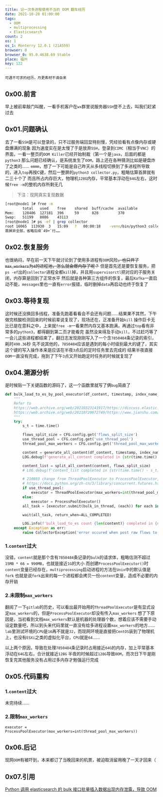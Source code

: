 ```yaml
---
title: 记一次多进程使用不当的 OOM 翻车经历
date: 2021-10-28 01:00:00
tags:
  - OOM
  - multiprocessing
  - Elasticsearch
count: 2
os: 1
os_1: Monterry 12.0.1 (21A559)
browser: 0
browser_0: 95.0.4638.69 Stable
place: 福州
key: 122
---
```

    可遇不可求的经历，月更素材不请自来
<!-- more -->
## 0x00.前言
早上被前辈敲门叫醒，一看手机客户在`wx`群里说服务器`SSH`登不上去，叫我们赶紧过去

## 0x01.问题确认
去了一看`SSH`是可以登录的，只不过服务端回显特别慢，凭经验看有点像内存或硬盘爆满的现象
因为速度实在是太慢了于是放弃`SSH`，登录到`CIMC`（相当于`VNC`）的界面，一看一整页的`OOM Killer`已经开始制裁（第一个是`java`，后面的都是`python3`
那么问题已经确认，是系统发生了`OOM`，路上还在各种猜测比如是硬盘炸了之类的……
`emmm`，想了一下可能是自己昨天从多线程切换到了多进程所导致的，进入`top`再按<kbd>C</kbd>键，然后一整屏的`python3 collector.py`，粗略估算首屏就有二三十个了
而且所占内存巨大，物理机`128G`内存，平常基本浮动在`64G`左右，这时候`free -m`的整机内存所剩无几
> 下注：现网真实复现数据

``` bash
[root@node1 ]# free -m
        total   used    free    shared  buff/cache  available
Mem:    128406  127181  396     59      828         370
Swap:   51199   8086    43113
[root@node1 ]# ps -ef | grep collector
root 16065  113930  3   15:09   ?   00:00:18    -venv/bin/python3 collector.py
首屏非全部，省略后续`49+`行……
```
## 0x02.恢复服务
也很纳闷，早在前一天下午就讨论到了使用多进程有`OOM`风险~~，也只开了`max_workers`为`4`的进程池，怎么就会爆内存了呢？~~
但是首先还是要恢复服务，把`ps -ef`出的`collector`进程全都`kill`掉，并且用`supervisorctl`把对应的子服务关闭，内存算是回到了正常水平
然后就是各种第三方组件的恢复，最后`Kafka`一直启动不能，`messages`里也一直有`error`报错，临时删掉`data`再启动也终于恢复了

## 0x03.等待复现
这时候还没换回多线程，准备先跑着看看会不会还有问题……结果果不其然，下午做完核酸检测回来的时候前辈说复现了，现场还在，正准备开始`kill`
操作巨卡无比已是在意料之中，上来就`free -m`一看果然内存又基本跑满，再通过`top`看有非常多的`python3`，都得翻到第二页才能看完
虽然没来得及手动`kill`，不过赶巧等了一会儿这些进程都结束了，翻日志发现刚刚写入了一个含`7850484`条记录的索引，耗时`490.36`秒
先不说其他的，`7850484`应该是遇到的每小时级别最大的键了，其实这个键的写入操作本来是应该在半夜`3`点后的定时任务里去完成的
结果半夜直接`OOM`一直没有完成，拖到了下午`3`点又开始跑定时任务的时候就复现了

## 0x04.溯源分析
是时候贴一下关键函数的源码了，这一个函数里就写了俩`bug`简直了
``` python
def bulk_load_to_es_by_pool_executor(df_content, timestamp, index_name_type):
    """
    Refer to
    https://web.archive.org/web/20210323141917/https://discuss.elastic.co/t/helpers-parallel-bulk-in-python-not-working/39498
    https://web.archive.org/web/20210720072749/https://www.jianshu.com/p/b9b3d66aa0be
    """
    try:
        s_t = time.time()

        flows_split_size = CFG.config.get('flows_split_size')
        use_thread_pool = CFG.config.get('use_thread_pool')
        thread_pool_max_workers = CFG.config.get('thread_pool_max_workers')

        content = generate_all_content(df_content, timestamp, index_name_type)
        LOG.debug(f'generate_all_content completed in {str(time.time() - s_t)}s')

        content_list = split_all_content(content, flows_split_size)
        # LOG.debug(f'content_list completed in {str(time.time() - s_t)}s')

        # 210803 change from ThreadPoolExecutor to ProcessPoolExecutor, bypass GIL
        # https://docs.python.org/zh-cn/3/library/concurrent.futures.html#processpoolexecutor
        if use_thread_pool:
            executor = ThreadPoolExecutor(max_workers=int(thread_pool_max_workers))
        else:
            executor = ProcessPoolExecutor()
        all_task = [executor.submit(bulk_in_thread, (each)) for each in content_list]

        wait(all_task, return_when=ALL_COMPLETED)

        LOG.info(f'bulk_load_to_es count {len(content)} completed in {str(time.time() - s_t)}s')
    except Exception as err:
        raise CollectorException('error occured when post raw flows to es, %s' % str(err))
```
### 1.`content`过大
没错，`content`就是那个含有`7850484`条记录的`bulk`的请求体，粗略估测不超过`15MB * 66 = 990MB`，也就是接近`1G`的大小
而创建`ProcessPoolExecutor()`时`content`变量已经存在，`multiprocessing`启动进程的方法在`Unix`中的默认值是`fork`
也就是说`fork`出来的每一个进程都会拷贝一份`content`变量，造成不必要的内存开销

### 2.未限制`max_workers`
翻阅了一下`gitlab`的历史，可以看出最开始用的`ThreadPoolExecutor`是有显式设定`max_workers`的，但是`ProcessPoolExecutor`却没有传入`max_workers`
想了下原因是，当初看到文档`max_workers`默认是机器的处理器个数，想着应该不需要手动设定数量吧，所以到头来代码里就一直没有给多进程设置`max_workers`的地方……
`lab`里测试环境的`CPU`是`16`再不就是`32`，而现网环境是直接把`CentOS`装到了物理机上，也没有`ESXi`之类的虚拟化平台，`CPU`就是`64`……

以上两个原因，导致在处理`7850484`条记录时占用接近`64G`的内存，加上平常基本浮动在`64G`左右，合计就接近`128G`
半夜的时候超过`128G`导致`OOM`，而次日下午是刚恢复完其他服务没有占用过多内存才勉强运行完成

## 0x05.代码重构
### 1.`content`过大
未完待续……

### 2.限制`max_workers`
`executor = ProcessPoolExecutor(max_workers=int(thread_pool_max_workers))`

## 0x06.后记
现网`OOM`有被吓到，本来都订了当晚回来的机票，被迫取消留用晚了一天才回来（

## 0x07.引用
[Python 调用 elasticsearch 的 bulk 接口批量插入数据出现内存泄露，导致 OOM](https://web.archive.org/web/20211030114138/https://www.v2ex.com/t/329311)
